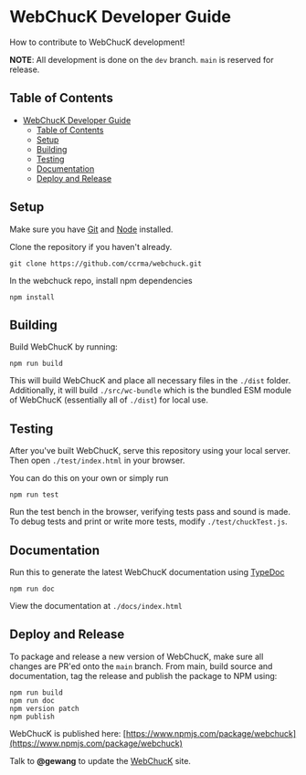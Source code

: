 # WebChucK Developer Guide

How to contribute to WebChucK development!

**NOTE**: All development is done on the `dev` branch. `main` is reserved for 
release.

## Table of Contents
- [WebChucK Developer Guide](#webchuck-developer-guide)
  - [Table of Contents](#table-of-contents)
  - [Setup](#setup)
  - [Building](#building)
  - [Testing](#testing)
  - [Documentation](#documentation)
  - [Deploy and Release](#deploy-and-release)

## Setup

Make sure you have [Git](https://git-scm.com) and [Node](https://nodejs.org) installed.

Clone the repository if you haven't already. 

```
git clone https://github.com/ccrma/webchuck.git
```

In the webchuck repo, install npm dependencies

```
npm install
```

## Building

Build WebChucK by running: 

```
npm run build
```

This will build WebChucK and place all necessary files in the `./dist` folder.
Additionally, it will build `./src/wc-bundle` which is the bundled ESM module of
WebChucK (essentially all of `./dist`) for local use. 

## Testing 

After you've built WebChucK, serve this repository using your local server. Then
open `./test/index.html` in your browser.

You can do this on your own or simply run

```
npm run test
```

Run the test bench in the browser, verifying tests pass and sound is made. To
debug tests and print or write more tests, modify `./test/chuckTest.js`.

## Documentation

Run this to generate the latest WebChucK documentation using [TypeDoc](https://typedoc.org/)

```
npm run doc
```

View the documentation at `./docs/index.html`

## Deploy and Release

To package and release a new version of WebChucK, make sure all changes are PR'ed onto the `main` branch. From main, build source and documentation, tag the release and publish the package to NPM using:

```
npm run build
npm run doc
npm version patch
npm publish
```

WebChucK is published here: [https://www.npmjs.com/package/webchuck](https://www.npmjs.com/package/webchuck)

Talk to **@gewang** to update the [WebChucK](https://chuck.stanford.edu/webchuck) site.

